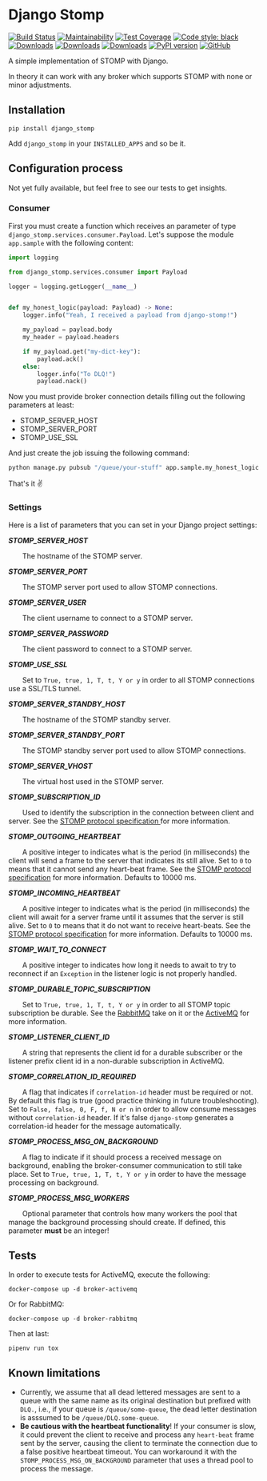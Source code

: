 # Django Stomp

[![Build Status](https://dev.azure.com/juntos-somos-mais-loyalty/python/_apis/build/status/django-stomp?branchName=master)](https://dev.azure.com/juntos-somos-mais-loyalty/python/_build/latest?definitionId=23&branchName=master)
[![Maintainability](https://api.codeclimate.com/v1/badges/381136911e038d1a6887/maintainability)](https://codeclimate.com/github/juntossomosmais/django-stomp/maintainability)
[![Test Coverage](https://api.codeclimate.com/v1/badges/381136911e038d1a6887/test_coverage)](https://codeclimate.com/github/juntossomosmais/django-stomp/test_coverage)
[![Code style: black](https://img.shields.io/badge/code%20style-black-000000.svg)](https://github.com/ambv/black)
[![Downloads](https://pepy.tech/badge/django-stomp)](https://pepy.tech/project/django-stomp)
[![Downloads](https://pepy.tech/badge/django-stomp/month)](https://pepy.tech/project/django-stomp/month)
[![Downloads](https://pepy.tech/badge/django-stomp/week)](https://pepy.tech/project/django-stomp/week)
[![PyPI version](https://badge.fury.io/py/django-stomp.svg)](https://badge.fury.io/py/django-stomp)
[![GitHub](https://img.shields.io/github/license/mashape/apistatus.svg)](https://github.com/juntossomosmais/django-stomp/blob/master/LICENSE)

A simple implementation of STOMP with Django.

In theory it can work with any broker which supports STOMP with none or minor adjustments.

## Installation

`pip install django_stomp`

Add `django_stomp` in your `INSTALLED_APPS` and so be it.

## Configuration process

Not yet fully available, but feel free to see our tests to get insights.

### Consumer

First you must create a function which receives an parameter of type `django_stomp.services.consumer.Payload`. Let's suppose the module `app.sample` with the following content:

```python
import logging

from django_stomp.services.consumer import Payload

logger = logging.getLogger(__name__)


def my_honest_logic(payload: Payload) -> None:
    logger.info("Yeah, I received a payload from django-stomp!")

    my_payload = payload.body
    my_header = payload.headers

    if my_payload.get("my-dict-key"):
        payload.ack()
    else:
        logger.info("To DLQ!")
        payload.nack()
```

Now you must provide broker connection details filling out the following parameters at least:

- STOMP_SERVER_HOST
- STOMP_SERVER_PORT
- STOMP_USE_SSL

And just create the job issuing the following command:

```bash
python manage.py pubsub "/queue/your-stuff" app.sample.my_honest_logic
```

That's it ✌️

### Settings

Here is a list of parameters that you can set in your Django project settings:

***STOMP_SERVER_HOST***

  The hostname of the STOMP server.

***STOMP_SERVER_PORT***
    
  The STOMP server port used to allow STOMP connections.

***STOMP_SERVER_USER***
    
  The client username to connect to a STOMP server.

***STOMP_SERVER_PASSWORD***
    
  The client password to connect to a STOMP server.

***STOMP_USE_SSL***
    
  Set to ``True, true, 1, T, t, Y or y`` in order to all STOMP connections use a SSL/TLS tunnel.

***STOMP_SERVER_STANDBY_HOST***
    
  The hostname of the STOMP standby server.

***STOMP_SERVER_STANDBY_PORT***
    
  The STOMP standby server port used to allow STOMP connections.

***STOMP_SERVER_VHOST***
    
  The virtual host used in the STOMP server.

***STOMP_SUBSCRIPTION_ID***
    
  Used to identify the subscription in the connection between client and server. See the [STOMP protocol specification
](https://stomp.github.io/stomp-specification-1.1.html#SUBSCRIBE_id_Header) for more information.

***STOMP_OUTGOING_HEARTBEAT***
    
  A positive integer to indicates what is the period (in milliseconds) the client will send a frame to the server 
that indicates its still alive. Set to ``0`` to means that it cannot send any heart-beat frame. See the [STOMP 
protocol specification](https://stomp.github.io/stomp-specification-1.1.html#Heart-beating) for more information.
Defaults to 10000 ms.

***STOMP_INCOMING_HEARTBEAT***
    
  A positive integer to indicates what is the period (in milliseconds) the client will await for a server frame until 
it assumes that the server is still alive. Set to ``0`` to means that it do not want to receive heart-beats. See 
the [STOMP protocol specification](https://stomp.github.io/stomp-specification-1.1.html#Heart-beating) for more 
information. Defaults to 10000 ms.

***STOMP_WAIT_TO_CONNECT***
    
  A positive integer to indicates how long it needs to await to try to reconnect if an `Exception` in the listener 
logic is not properly handled.

***STOMP_DURABLE_TOPIC_SUBSCRIPTION***
    
  Set to ``True, true, 1, T, t, Y or y`` in order to all STOMP topic subscription be durable. See the [RabbitMQ](
https://www.rabbitmq.com/stomp.html#d.dts) take on it or the
[ActiveMQ](https://activemq.apache.org/how-do-durable-queues-and-topics-work) for more information.

***STOMP_LISTENER_CLIENT_ID***
    
  A string that represents the client id for a durable subscriber or the listener prefix client id in a non-durable 
subscription in ActiveMQ.

***STOMP_CORRELATION_ID_REQUIRED***
    
  A flag that indicates if `correlation-id` header must be required or not. By default this flag is true (good practice 
thinking in future troubleshooting). 
Set to ``False, false, 0, F, f, N or n`` in order to allow consume messages without `correlation-id` header. If it's 
false `django-stomp` generates a correlation-id header for the message automatically.

***STOMP_PROCESS_MSG_ON_BACKGROUND***

  A flag to indicate if it should process a received message on background, enabling the broker-consumer communication 
to still take place.
  Set to ``True, true, 1, T, t, Y or y`` in order to have the message processing on background.

***STOMP_PROCESS_MSG_WORKERS***

  Optional parameter that controls how many workers the pool that manage the background processing should create. If
defined, this parameter **must** be an integer!

## Tests

In order to execute tests for ActiveMQ, execute the following:

    docker-compose up -d broker-activemq
    
Or for RabbitMQ:

    docker-compose up -d broker-rabbitmq
    
Then at last:

    pipenv run tox


## Known limitations

* Currently, we assume that all dead lettered messages are sent to a queue with the same name as its original 
destination but prefixed with `DLQ.`, i.e., if your queue is `/queue/some-queue`, the dead letter destination is 
asssumed to be `/queue/DLQ.some-queue`.
* **Be cautious with the heartbeat functionality**! If your consumer is slow, it could prevent the client to receive 
and process any `heart-beat` frame sent by the server, causing the client to terminate the connection due to a false 
positive heartbeat timeout. You can workaround it with the `STOMP_PROCESS_MSG_ON_BACKGROUND` parameter that uses a
thread pool to process the message.
